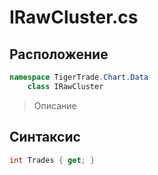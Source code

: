 
# IRawCluster.cs
## Расположение
```csharp
namespace TigerTrade.Chart.Data  
    class IRawCluster
```

> Описание

## Синтаксис
```csharp
int Trades { get; }
```
